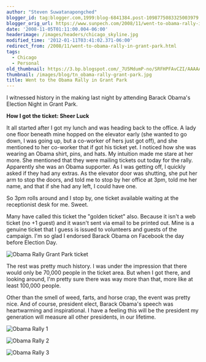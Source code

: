 ```yaml
---
author: "Steven Suwatanapongched"
blogger_id: tag:blogger.com,1999:blog-6841384.post-1098775083325003979
blogger_orig_url: https://www.sunpech.com/2008/11/went-to-obama-rally-in-grant-park.html
date: '2008-11-05T01:11:00.004-06:00'
headerimage: /images/headers/chicago_skyline.jpg
modified_time: '2012-01-11T03:41:02.371-06:00'
redirect_from: /2008/11/went-to-obama-rally-in-grant-park.html
tags:
  - Chicago
  - Personal
old_thumbnail: https://3.bp.blogspot.com/_7U5MdumP-no/SRFHPFAvCZI/AAAAAAAAIS0/2bJc_vvHvJ0/s800/1225833347830.jpg
thumbnail: /images/blog/tn_obama-rally-grant-park.jpg
title: Went to the Obama Rally in Grant Park
---
```



I witnessed history in the making last night by attending Barack Obama's Election Night in Grant Park.

**How I got the ticket: Sheer Luck**

It all started after I got my lunch and was heading back to the office.  A lady one floor beneath mine hopped on the elevator early (she wanted to go down, I was going up, but a co-worker of hers just got off), and she mentioned to her co-worker that if got his ticket yet.  I noticed how she was wearing an Obama shirt, pins, and hats.  My intuition made me stare at her more.  She mentioned that they were mailing tickets out today for the rally.  Apparently she was an Obama supporter.  As I was getting off, I quickly asked if they had any extras.  As the elevator door was shutting, she put her arm to stop the doors, and told me to stop by her office at 3pm, told me her name, and that if she had any left, I could have one.

So 3pm rolls around and I stop by, one ticket available waiting at the receptionist desk for me.  Sweet.

Many have called this ticket the "golden ticket" also.  Because it isn't a web ticket (no +1 guest) and it wasn't sent via email to be printed out.  Mine is a genuine ticket that I guess is issued to volunteers and guests of the campaign.  I'm so glad I endorsed Barack Obama on Facebook the day before Election Day.

![Obama Rally Grant Park ticket](/images/blog/1225833347830.jpg)

The rest was pretty much history.  I was under the impression that there would only be 70,000 people in the ticket area.  But when I got there, and looking around, I'm pretty sure there was way more than that, more like at least 100,000 people.

Other than the smell of weed, farts, and horse crap, the event was pretty nice.  And of course, president elect, Barack Obama's speech was heartwarming and inspirational.  I have a feeling this will be the president my generation will measure all other presidents, in our lifetime.

![Obama Rally 1](/images/blog/1225855805269.jpg)

![Obama Rally 2](/images/blog/1225857959427.jpg)

![Obama Rally 3](/images/blog/1225861077684.jpg)